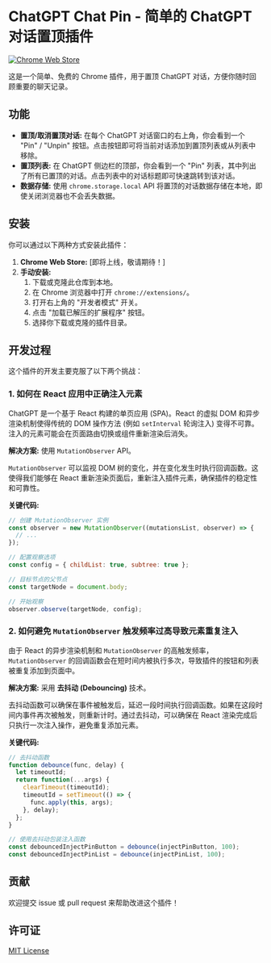 # ChatGPT Chat Pin - 简单的 ChatGPT 对话置顶插件

[![Chrome Web Store](https://img.shields.io/chrome-web-store/v/YOUR_EXTENSION_ID.svg?label=Chrome%20Web%20Store)](https://chrome.google.com/webstore/detail/YOUR_EXTENSION_ID)

这是一个简单、免费的 Chrome 插件，用于置顶 ChatGPT 对话，方便你随时回顾重要的聊天记录。

## 功能

*   **置顶/取消置顶对话:** 在每个 ChatGPT 对话窗口的右上角，你会看到一个 "Pin" / "Unpin" 按钮。点击按钮即可将当前对话添加到置顶列表或从列表中移除。
*   **置顶列表:** 在 ChatGPT 侧边栏的顶部，你会看到一个 "Pin" 列表，其中列出了所有已置顶的对话。点击列表中的对话标题即可快速跳转到该对话。
*   **数据存储:** 使用 `chrome.storage.local` API 将置顶的对话数据存储在本地，即使关闭浏览器也不会丢失数据。

## 安装

你可以通过以下两种方式安装此插件：

1. **Chrome Web Store:** [即将上线，敬请期待！]
2. **手动安装:**
    1. 下载或克隆此仓库到本地。
    2. 在 Chrome 浏览器中打开 `chrome://extensions/`。
    3. 打开右上角的 "开发者模式" 开关。
    4. 点击 "加载已解压的扩展程序" 按钮。
    5. 选择你下载或克隆的插件目录。

## 开发过程

这个插件的开发主要克服了以下两个挑战：

### 1. 如何在 React 应用中正确注入元素

ChatGPT 是一个基于 React 构建的单页应用 (SPA)。React 的虚拟 DOM 和异步渲染机制使得传统的 DOM 操作方法 (例如 `setInterval` 轮询注入) 变得不可靠。注入的元素可能会在页面路由切换或组件重新渲染后消失。

**解决方案:** 使用 `MutationObserver` API。

`MutationObserver` 可以监视 DOM 树的变化，并在变化发生时执行回调函数。这使得我们能够在 React 重新渲染页面后，重新注入插件元素，确保插件的稳定性和可靠性。

**关键代码:**

```javascript
// 创建 MutationObserver 实例
const observer = new MutationObserver((mutationsList, observer) => {
  // ...
});

// 配置观察选项
const config = { childList: true, subtree: true };

// 目标节点的父节点
const targetNode = document.body;

// 开始观察
observer.observe(targetNode, config);
```

### 2. 如何避免 `MutationObserver` 触发频率过高导致元素重复注入

由于 React 的异步渲染机制和 `MutationObserver` 的高触发频率，`MutationObserver` 的回调函数会在短时间内被执行多次，导致插件的按钮和列表被重复添加到页面中。

**解决方案:** 采用 **去抖动 (Debouncing)** 技术。

去抖动函数可以确保在事件被触发后，延迟一段时间执行回调函数。如果在这段时间内事件再次被触发，则重新计时。通过去抖动，可以确保在 React 渲染完成后只执行一次注入操作，避免重复添加元素。

**关键代码:**

```javascript
// 去抖动函数
function debounce(func, delay) {
  let timeoutId;
  return function(...args) {
    clearTimeout(timeoutId);
    timeoutId = setTimeout(() => {
      func.apply(this, args);
    }, delay);
  };
}

// 使用去抖动包装注入函数
const debouncedInjectPinButton = debounce(injectPinButton, 100);
const debouncedInjectPinList = debounce(injectPinList, 100);
```

## 贡献

欢迎提交 issue 或 pull request 来帮助改进这个插件！

## 许可证

[MIT License](LICENSE)


